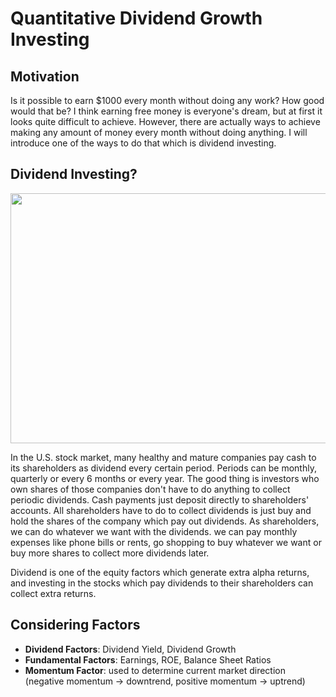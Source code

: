 # Quantitative Dividend Growth Investing

## Motivation
Is it possible to earn $1000 every month without doing any work? How good would that be? I think earning free money is everyone's dream, but at first it looks quite difficult to achieve. However, there are actually ways to achieve making any amount of money every month without doing anything. I will introduce one of the ways to do that which is dividend investing.

## Dividend Investing?

<p align="center">
  <img width="800" height="400" src="https://user-images.githubusercontent.com/41933169/115498299-53f0eb00-a23b-11eb-95f3-2f69c4439350.png">
</p>

In the U.S. stock market, many healthy and mature companies pay cash to its shareholders as dividend every certain period. Periods can be monthly, quarterly or every 6 months or every year. The good thing is investors who own shares of those companies don't have to do anything to collect periodic dividends. Cash payments just deposit directly to shareholders' accounts. All shareholders have to do to collect dividends is just buy and hold the shares of the company which pay out dividends. As shareholders, we can do whatever we want with the dividends. we can pay monthly expenses like phone bills or rents, go shopping to buy whatever we want or buy more shares to collect more dividends later.

Dividend is one of the equity factors which generate extra alpha returns, and investing in the stocks which pay dividends to their shareholders can collect extra returns.

## Considering Factors
- **Dividend Factors**: Dividend Yield, Dividend Growth
- **Fundamental Factors**: Earnings, ROE, Balance Sheet Ratios
- **Momentum Factor**: used to determine current market direction (negative momentum -> downtrend, positive momentum -> uptrend)
